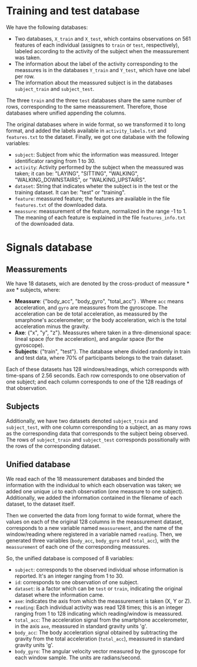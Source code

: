 # Training and test database

We have the following databases:

+ Two databases, `X_train` and `X_test`, which contains observations on 561
features of each individual (assignes to `train` or `test`, respectively),
labeled according to the activity of the subject when the meassurement was
taken.
+ The information about the label of the activity corresponding to the
meassures is in the databases `Y_train` and `Y_test`, which have one label per
row.
+ The information about the meassured subject is in the databases
`subject_train` and `subject_test`.

The three `train` and the three `test` databases share the same number of rows,
corresponding to the same meassurement. Therefore, those databases where
unified appending the columns.

The original databases where in wide format, so we transformed it to long format,
and added the labels available in `activity_labels.txt` and `features.txt` to
the dataset. Finally, we got one database with the following variables:

+ `subject`: Subject from whic the information was meassured. Integer
identificator ranging from 1 to 30.
+ `activity`: Activity performed by the subject when the meassured was taken; it
can be: "LAYING", "SITTING", "WALKING", "WALKING_DOWNSTAIRS", or
"WALKING_UPSTAIRS".
+ `dataset`: String that indicates wheter the subject is in the test or the
training dataset. It can be: "test" or "training".
+ `feature`: meassured feature; the features are available in the file
`features.txt` of the downloaded data.
+ `meassure`: meassurement of the feature, normalized in the range -1 to 1.
The meaning of each feature is explained in the file `features_info.txt` of the
downloaded data.

# Signals database

## Meassurements

We have 18 datasets, wich are denoted by the cross-product of
meassure * axe * subjects, where:

+ **Meassure**: {"body_acc", "body_gyro", "total_acc"} . Where `acc` means
acceleration, and `gyro` are meassures from the gyroscope. The acceleration
can be de total acceleration, as meassured by the smarphone's accelerometer;
or the body acceleration, wich is the total acceleration minus the gravity.
+ **Axe**: {"x", "y", "z"}. Meassures where taken in a thre-dimensional space:
lineal space (for the acceleration), and angular space (for the gyroscope).
+ **Subjects**: {"train", "test"}. The database where divided randomly in
train and test data, where 70% of participants belongs to the train dataset.

Each of these datasets has 128 windows/readings, which corresponds with
time-spans of 2.56 seconds. Each row corresponds to one observation of one
subject; and each column corresponds to one of the 128 readings of that
observation.

## Subjects

Additionally, we have two datasets denoted `subject_train` and `subject_test`,
with one column corresponding to a subject, an as many rows as the corresponding
data that corresponds to the subject being observed. The rows of `subject_train`
and `subject_test` corresponds possitionally with the rows of the corresponding
dataset.

## Unified database

We read each of the 18 meassurement databases and binded the information with
the individual to which each observation was taken; we added one unique `id` to
each observation (one meassure to one subject). Additionally, we added the
information contained in the filename of each dataset, to the dataset itself.

Then we converted the data from long format to wide format, where the values on
each of the original 128 columns in the meassurement dataset, corresponds to a
new variable named `meassurement`, and the name of the window/reading where
registered in a variable named `reading`. Then, we generated three variables
(`body_acc`, `body_gyro` and `total_acc`), with the `meassurement` of each one
of the corresponding meassures.

So, the unified database is composed of 8 variables:

+ `subject`: corresponds to the observed individual whose information is
reported. It's an integer ranging from 1 to 30.
+ `id`: corresponds to one observation of one subject.
+ `dataset`: is a factor which can be `test` or `train`, indicating the original
dataset where the information came.
+ `axe`: indicates the axis from which the meassurement is taken (X, Y or Z).
+ `reading`: Each individual activity was read 128 times; this is an integer
ranging from 1 to 128 indicating which reading/window is meassured.
+ `total_acc`: The acceleration signal from the smartphone accelerometer, in the
axis `axe`, meassured in standard gravity units 'g'.
+ `body_acc`: The body acceleration signal obtained by subtracting the gravity
from the total acceleration (`total_acc`), meassured in standard gravity units
'g'.
+ `body_gyro`: The angular velocity vector measured by the gyroscope for each
window sample. The units are radians/second.
